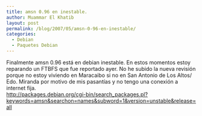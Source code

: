 ```yaml
---
title: amsn 0.96 en inestable.
author: Muammar El Khatib
layout: post
permalink: /blog/2007/05/amsn-0-96-en-inestable/
categories:
  - Debian
  - Paquetes Debian
---
```

Finalmente amsn 0.96 está en debian inestable. En estos momentos estoy reparando un FTBFS que fue reportado ayer. No he subido la nueva revisión porque no estoy viviendo en Maracaibo si no en San Antonio de Los Altos/ Edo. Miranda por motivo de mis pasantías y no tengo una conexión a internet fija.  
<http://packages.debian.org/cgi-bin/search_packages.pl?keywords=amsn&searchon=names&subword=1&version=unstable&release=all>